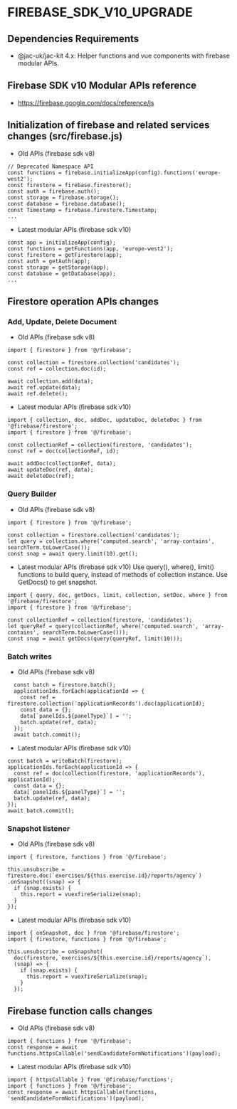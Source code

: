 # FIREBASE_SDK_V10_UPGRADE

## Dependencies Requirements
- @jac-uk/jac-kit 4.x: Helper functions and vue components with firebase modular APIs.

## Firebase SDK v10 Modular APIs reference
- https://firebase.google.com/docs/reference/js 

## Initialization of firebase and related services changes (src/firebase.js)
- Old APIs (firebase sdk v8)
```
// Deprecated Namespace API
const functions = firebase.initializeApp(config).functions('europe-west2');
const firestore = firebase.firestore();
const auth = firebase.auth();
const storage = firebase.storage();
const database = firebase.database();
const Timestamp = firebase.firestore.Timestamp;
...
```
- Latest modular APIs (firebase sdk v10)
```
const app = initializeApp(config);
const functions = getFunctions(app, 'europe-west2');
const firestore = getFirestore(app);
const auth = getAuth(app);
const storage = getStorage(app);
const database = getDatabase(app);
...
```
## Firestore operation APIs changes
### Add, Update, Delete Document
- Old APIs (firebase sdk v8)
```
import { firestore } from '@/firebase';

const collection = firestore.collection('candidates');
const ref = collection.doc(id);

await collection.add(data);
await ref.update(data);
await ref.delete();
```
- Latest modular APIs (firebase sdk v10)
```
import { collection, doc, addDoc, updateDoc, deleteDoc } from '@firebase/firestore';
import { firestore } from '@/firebase';

const collectionRef = collection(firestore, 'candidates');
const ref = doc(collectionRef, id);

await addDoc(collectionRef, data);
await updateDoc(ref, data);
await deleteDoc(ref);
```
### Query Builder
- Old APIs (firebase sdk v8)
```
import { firestore } from '@/firebase';

const collection = firestore.collection('candidates');
let query = collection.where('computed.search', 'array-contains', searchTerm.toLowerCase());
const snap = await query.limit(10).get();
```
- Latest modular APIs (firebase sdk v10)
Use query(), where(), limit() functions to build query, instead of methods of collection instance.
Use GetDocs() to get snapshot.
```
import { query, doc, getDocs, limit, collection, setDoc, where } from '@firebase/firestore';
import { firestore } from '@/firebase';

const collectionRef = collection(firestore, 'candidates');
let queryRef = query(collectionRef, where('computed.search', 'array-contains', searchTerm.toLowerCase()));
const snap = await getDocs(query(queryRef, limit(10)));
```
### Batch writes
- Old APIs (firebase sdk v8)
```
  const batch = firestore.batch();
  applicationIds.forEach(applicationId => {
    const ref = firestore.collection('applicationRecords').doc(applicationId);
    const data = {};
    data[`panelIds.${panelType}`] = '';
    batch.update(ref, data);
  });
  await batch.commit();
```
- Latest modular APIs (firebase sdk v10)
```
const batch = writeBatch(firestore);
applicationIds.forEach(applicationId => {
  const ref = doc(collection(firestore, 'applicationRecords'), applicationId);
  const data = {};
  data[`panelIds.${panelType}`] = '';
  batch.update(ref, data);
});
await batch.commit();
```
### Snapshot listener
- Old APIs (firebase sdk v8)
```
import { firestore, functions } from '@/firebase';

this.unsubscribe = firestore.doc(`exercises/${this.exercise.id}/reports/agency`)
.onSnapshot((snap) => {
  if (snap.exists) {
    this.report = vuexfireSerialize(snap);
  }
});
```
- Latest modular APIs (firebase sdk v10)
```
import { onSnapshot, doc } from '@firebase/firestore';
import { firestore, functions } from '@/firebase';

this.unsubscribe = onSnapshot(
  doc(firestore,`exercises/${this.exercise.id}/reports/agency`),
  (snap) => {
    if (snap.exists) {
      this.report = vuexfireSerialize(snap);
    }
  });
```
## Firebase function calls changes
- Old APIs (firebase sdk v8)
```
import { functions } from '@/firebase';
const response = await functions.httpsCallable('sendCandidateFormNotifications')(payload);
```
- Latest modular APIs (firebase sdk v10)
```
import { httpsCallable } from '@firebase/functions';
import { functions } from '@/firebase';
const response = await httpsCallable(functions, 'sendCandidateFormNotifications')(payload);
```
